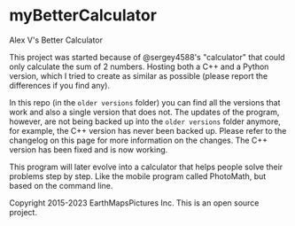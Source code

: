 # myBetterCalculator
Alex V's Better Calculator

This project was started because of @sergey4588's "calculator" that could only calculate the sum of 2 numbers. Hosting both a C++ and a Python version, which I tried to create as similar as possible (please report the differences if you find any).

In this repo (in the `older versions` folder) you can find all the versions that work and also a single version that does not. The updates of the program, however, are not being backed up into the `older versions` folder anymore, for example, the C++ version has never been backed up. Please refer to the changelog on this page for more information on the changes. The C++ version has been fixed and is now working.

This program will later evolve into a calculator that helps people solve their problems step by step. Like the mobile program called PhotoMath, but based on the command line.

Copyright 2015-2023 EarthMapsPictures Inc. This is an open source project.